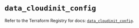 # `data_cloudinit_config`

Refer to the Terraform Registry for docs: [`data_cloudinit_config`](https://registry.terraform.io/providers/hashicorp/cloudinit/2.3.5/docs/data-sources/config).
